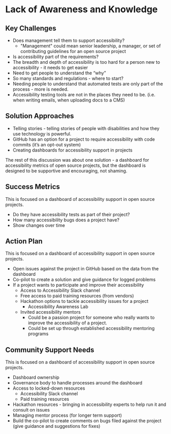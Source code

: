 # Lack of Awareness and Knowledge

## Key Challenges
* Does management tell them to support accessibility?
    * "Management" could mean senior leadership, a manager, or set of contributing guidelines for an open source project
* Is accessibility part of the requirements?
* The breadth and depth of accessibility is too hard for a person new to accessibility - it needs to get easier
* Need to get people to understand the “why”
* So many standards and regulations - where to start?
* Needing people to understand that automated tests are only part of the process - more is needed.
* Accessibility testing tools are not in the places they need to be. (i.e. when writing emails, when uploading docs to a CMS)

## Solution Approaches 
* Telling stories - telling stories of people with disabilities and how they use technology is powerful.
* GitHub has an option for a project to require accessibility with code commits (it’s an opt-out system)
* Creating dashboards for accessibility support in projects

The rest of this discussion was about one solution - a dashboard for accessibility metrics of open source projects, but the dashboard is designed to be supportive and encouraging, not shaming.

## Success Metrics
This is focused on a dashboard of accessibility support in open source projects.

* Do they have accessibility tests as part of their project?
* How many accessibility bugs does a project have?
* Show changes over time

## Action Plan
This is focused on a dashboard of accessibility support in open source projects.

* Open issues against the project in GitHub based on the data from the dashboard
* Co-pilot to create a solution and give guidance for logged problems
* If a project wants to participate and improve their accessibility
    * Access to Accessibility Slack channel
    * Free access to paid training resources (from vendors)
    * Hackathon options to tackle accessibility issues for a project
        * Accessibility Awareness Lab
    * Invited accessibility mentors
        * Could be a passion project for someone who really wants to improve the accessibility of a project.
        * Could be set up through established accessibility mentoring programs


## Community Support Needs
This is focused on a dashboard of accessibility support in open source projects.


* Dashboard ownership
* Governance body to handle processes around the dashboard
* Access to locked-down resources
    * Accessibility Slack channel
    * Paid training resources
* Hackathon resources - bringing in accessibility experts to help run it and consult on issues
* Managing mentor process (for longer term support)
* Build the co-pilot to create comments on bugs filed against the project (give guidance and suggestions for fixes)
